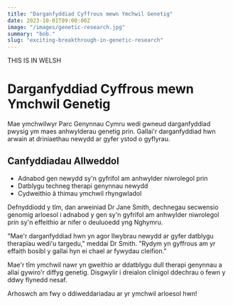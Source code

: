 ```yaml
---
title: "Darganfyddiad Cyffrous mewn Ymchwil Genetig"
date: 2023-10-01T09:00:00Z
image: "/images/genetic-research.jpg"
summary: "bob."
slug: "exciting-breakthrough-in-genetic-research"
---
```


THIS IS IN WELSH

# Darganfyddiad Cyffrous mewn Ymchwil Genetig

Mae ymchwilwyr Parc Genynnau Cymru wedi gwneud darganfyddiad pwysig ym maes anhwylderau genetig prin. Gallai'r darganfyddiad hwn arwain at driniaethau newydd ar gyfer ystod o gyflyrau.

## Canfyddiadau Allweddol

- Adnabod gen newydd sy'n gyfrifol am anhwylder niwrolegol prin
- Datblygu techneg therapi genynnau newydd
- Cydweithio â thimau ymchwil rhyngwladol

Defnyddiodd y tîm, dan arweiniad Dr Jane Smith, dechnegau secwensio genomig arloesol i adnabod y gen sy'n gyfrifol am anhwylder niwrolegol prin sy'n effeithio ar nifer o deuluoedd yng Nghymru.

"Mae'r darganfyddiad hwn yn agor llwybrau newydd ar gyfer datblygu therapïau wedi'u targedu," meddai Dr Smith. "Rydym yn gyffrous am yr effaith bosibl y gallai hyn ei chael ar fywydau cleifion."

Mae'r tîm ymchwil nawr yn gweithio ar ddatblygu dull therapi genynnau a allai gywiro'r diffyg genetig. Disgwylir i dreialon clinigol ddechrau o fewn y ddwy flynedd nesaf.

Arhoswch am fwy o ddiweddariadau ar yr ymchwil arloesol hwn!